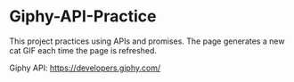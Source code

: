 # Giphy-API-Practice

This project practices using APIs and promises.
The page generates a new cat GIF each time the page is refreshed.

Giphy API: https://developers.giphy.com/